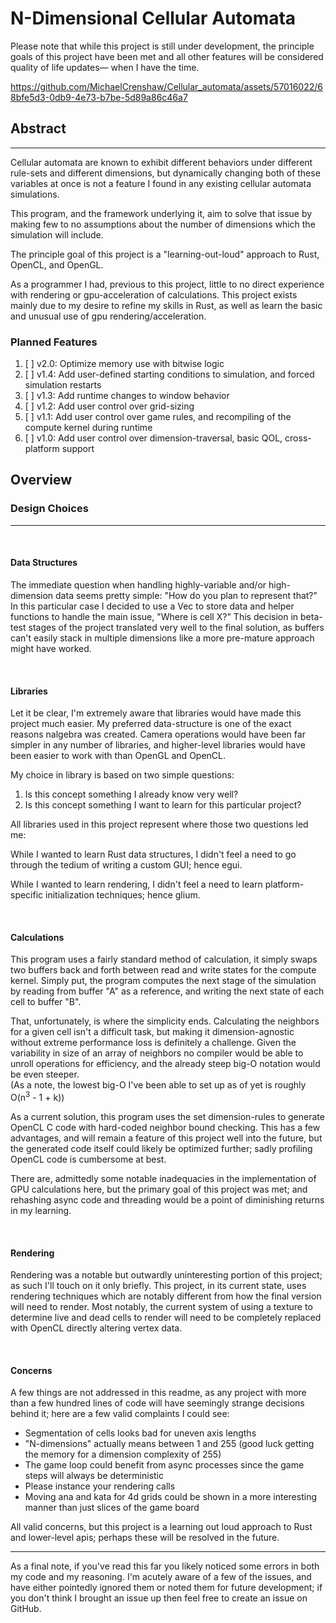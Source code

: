 <h1>N-Dimensional Cellular Automata</h1>

Please note that while this project is still under development, the principle goals of this project have been met and all other features will be considered quality of life updates— when I have the time.

https://github.com/MichaelCrenshaw/Cellular_automata/assets/57016022/68bfe5d3-0db9-4e73-b7be-5d89a86c46a7

<h2>Abstract</h2>
<hr>
<p>
Cellular automata are known to exhibit different behaviors under different rule-sets and different dimensions, but dynamically changing both of these variables at once is not a feature I found in any existing cellular automata simulations.

This program, and the framework underlying it, aim to solve that issue by making few to no assumptions about the number of dimensions which the simulation will include.

The principle goal of this project is a "learning-out-loud" approach to Rust, OpenCL, and OpenGL.

As a programmer I had, previous to this project, little to no direct experience with rendering or gpu-acceleration of calculations. This project exists mainly due to my desire to refine my skills in Rust, as well as learn the basic and unusual use of gpu rendering/acceleration.
</p>

<h3>Planned Features</h3>

1. [ ] v2.0: Optimize memory use with bitwise logic
2. [ ] v1.4: Add user-defined starting conditions to simulation, and forced simulation restarts
3. [ ] v1.3: Add runtime changes to window behavior
4. [ ] v1.2: Add user control over grid-sizing
5. [ ] v1.1: Add user control over game rules, and recompiling of the compute kernel during runtime
6. [ ] v1.0: Add user control over dimension-traversal, basic QOL, cross-platform support

<h2>Overview</h2>
<h3>Design Choices</h3>
<hr>
<br>

<h4>Data Structures</h4>
<p>
The immediate question when handling highly-variable and/or high-dimension data seems pretty simple: "How do you plan to represent that?"
In this particular case I decided to use a Vec to store data and helper functions to handle the main issue, "Where is cell X?"
This decision in beta-test stages of the project translated very well to the final solution, as buffers can't easily stack in multiple dimensions like a more pre-mature approach might have worked.
</p>
<br>

<h4>Libraries</h4>
<p>
Let it be clear, I'm extremely aware that libraries would have made this project much easier.
My preferred data-structure is one of the exact reasons nalgebra was created.
Camera operations would have been far simpler in any number of libraries, and higher-level libraries would have been easier to work with than OpenGL and OpenCL.

My choice in library is based on two simple questions:
    
1. Is this concept something I already know very well?
2. Is this concept something I want to learn for this particular project?

All libraries used in this project represent where those two questions led me:

While I wanted to learn Rust data structures, I didn't feel a need to go through the tedium of writing a custom GUI; hence egui.

While I wanted to learn rendering, I didn't feel a need to learn platform-specific initialization techniques; hence glium.
</p>
<br>

<h4>Calculations</h4>
<p>
This program uses a fairly standard method of calculation, it simply swaps two buffers back and forth between read and write states for the compute kernel.
Simply put, the program computes the next stage of the simulation by reading from buffer "A" as a reference, and writing the next state of each cell to buffer "B".

That, unfortunately, is where the simplicity ends.
Calculating the neighbors for a given cell isn't a difficult task, but making it dimension-agnostic without extreme performance loss is definitely a challenge.
Given the variability in size of an array of neighbors no compiler would be able to unroll operations for efficiency, and the already steep big-O notation would be even steeper.
<br>(As a note, the lowest big-O I've been able to set up as of yet is roughly O(n<sup>3</sup> - 1 + k))

As a current solution, this program uses the set dimension-rules to generate OpenCL C code with hard-coded neighbor bound checking.
This has a few advantages, and will remain a feature of this project well into the future, but the generated code itself could likely be optimized further; sadly profiling OpenCL code is cumbersome at best.

There are, admittedly some notable inadequacies in the implementation of GPU calculations here, but the primary goal of this project was met; and rehashing async code and threading would be a point of diminishing returns in my learning.
</p>
<br>

<h4>Rendering</h4>
<p>
Rendering was a notable but outwardly uninteresting portion of this project; as such I'll touch on it only briefly.
This project, in its current state, uses rendering techniques which are notably different from how the final version will need to render.
Most notably, the current system of using a texture to determine live and dead cells to render will need to be completely replaced with OpenCL directly altering vertex data.
</p>
<br>

<h4>Concerns</h4>
<p>
A few things are not addressed in this readme, as any project with more than a few hundred lines of code will have seemingly strange decisions behind it; here are a few valid complaints I could see:

* Segmentation of cells looks bad for uneven axis lengths
* "N-dimensions" actually means between 1 and 255 (good luck getting the memory for a dimension complexity of 255)
* The game loop could benefit from async processes since the game steps will always be deterministic
* Please instance your rendering calls
* Moving ana and kata for 4d grids could be shown in a more interesting manner than just slices of the game board

All valid concerns, but this project is a learning out loud approach to Rust and lower-level apis; perhaps these will be resolved in the future.
</p>

<hr>
<p>
As a final note, if you've read this far you likely noticed some errors in both my code and my reasoning. I'm acutely aware of a few of the issues, and have either pointedly ignored them or noted them for future development; if you don't think I brought an issue up then feel free to create an issue on GitHub.
</p>
